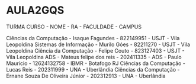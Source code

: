 # AULA2GQS

TURMA
CURSO - NOME - RA - FACULDADE - CAMPUS

Ciências da Computação - Isaque Fagundes - 822149951 - USJT - Vila Leopoldina
Sistemas de Informação - Murilo Góes - 82211270 - USJT - Vila Leopoldina
Ciência da Computação - Felipe Couto - 823127403 - USJT - Vila Leopoldina
ADS - Mateus felipe dos reis - 202411335 - 
ADS - Paulo Maurício - 12624132758 - IBMR - Botafogo RJ
Ciências da Computação - Lucas Reis - 202311999 - UNA - Uberlândia
Ciências da Computação - Ernane Souza De Oliveira Júnior - 202312913 - UNA - Uberlândia
